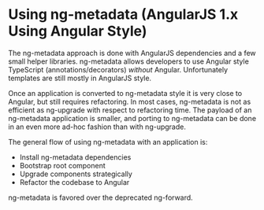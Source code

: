 # Using ng-metadata \(AngularJS 1.x Using Angular Style\)

The ng-metadata approach is done with AngularJS dependencies and a few small helper libraries. ng-metadata allows developers to use Angular style TypeScript \(annotations/decorators\) _without_ Angular. Unfortunately templates are still mostly in AngularJS style.

Once an application is converted to ng-metadata style it is very close to Angular, but still requires refactoring. In most cases, ng-metadata is not as efficient as ng-upgrade with respect to refactoring time. The payload of an ng-metadata application is smaller, and porting to ng-metadata can be done in an even more ad-hoc fashion than with ng-upgrade.

The general flow of using ng-metadata with an application is:

* Install ng-metadata dependencies
* Bootstrap root component
* Upgrade components strategically
* Refactor the codebase to Angular

ng-metadata is favored over the deprecated ng-forward.


